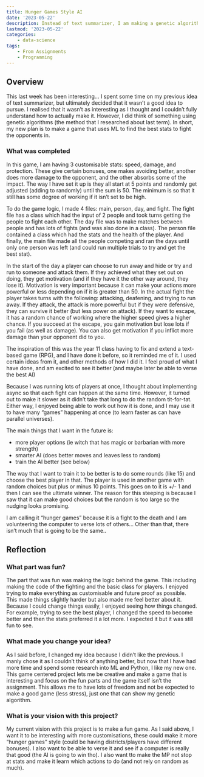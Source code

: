 ```yaml
---
title: Hunger Games Style AI
date: '2023-05-22'
description: Instead of text summarizer, I am making a genetic algorithm to play a basic fighting game.
lastmod: '2023-05-22'
categories:
    - data-science
tags:
    - From Assignments
    - Programming
---
```


## Overview

This last week has been interesting… I spent some time on my previous idea of text summarizer, but ultimately decided that it wasn’t a good idea to pursue. I realised that it wasn’t as interesting as I thought and I couldn’t fully understand how to actually make it. However, I did think of something using genetic algorithms (the method that I researched about last term). In short, my new plan is to make a game that uses ML to find the best stats to fight the opponents in.

### What was completed

In this game, I am having 3 customisable stats: speed, damage, and protection. These give certain bonuses, one makes avoiding better, another does more damage to the opponent, and the other absorbs some of the impact. The way I have set it up is they all start at 5 points and randomly get adjusted (adding to randomly) until the sum is 50. The minimum is so that it still has some degree of working if it isn’t set to be high.

To do the game logic, I made 4 files: main, person, day, and fight. The fight file has a class which had the input of 2 people and took turns getting the people to fight each other. The day file was to make matches between people and has lots of fights (and was also done in a class). The person file contained a class which had the stats and the health of the player. And finally, the main file made all the people competing and ran the days until only one person was left (and could run multiple trials to try and get the best stat).

In the start of the day a player can choose to run away and hide or try and run to someone and attack them. If they achieved what they set out on doing, they get motivation (and if they have it the other way around, they lose it). Motivation is very important because it can make your actions more powerful or less depending on if it is greater than 50. In the actual fight the player takes turns with the following: attacking, deafening, and trying to run away. If they attack, the attack is more powerful but if they were defensive, they can survive it better (but less power on attack). If they want to escape, it has a random chance of working where the higher speed gives a higher chance. If you succeed at the escape, you gain motivation but lose lots if you fail (as well as damage). You can also get motivation if you inflict more damage than your opponent did to you.

The inspiration of this was the year 11 class having to fix and extend a text-based game (RPG), and I have done it before, so it reminded me of it. I used certain ideas from it, and other methods of how I did it. I feel proud of what I have done, and am excited to see it better (and maybe later be able to verse the best AI)

Because I was running lots of players at once, I thought about implementing async so that each fight can happen at the same time. However, it turned out to make it slower as it didn’t take that long to do the random tit-for-tat. Either way, I enjoyed being able to work out how it is done, and I may use it to have many “games” happening at once (to learn faster as can have parallel universes).

The main things that I want in the future is:

- more player options (ie witch that has magic or barbarian with more strength)
- smarter AI (does better moves and leaves less to random)
- train the AI better (see below)

The way that I want to train it to be better is to do some rounds (like 15) and choose the best player in that. The player is used in another game with random choices but plus or minus 10 points. This goes on to it is +/- 1 and then I can see the ultimate winner. The reason for this steeping is because I saw that it can make good choices but the random is too large so the nudging looks promising.

I am calling it “hunger games” because it is a fight to the death and I am volunteering the computer to verse lots of others… Other than that, there isn’t much that is going to be the same..

## Reflection

### What part was fun?

The part that was fun was making the logic behind the game. This including making the code of the fighting and the basic class for players. I enjoyed trying to make everything as customisable and future proof as possible. This made things slightly harder but also made me feel better about it. Because I could change things easily, I enjoyed seeing how things changed. For example, trying to see the best player, I changed the speed to become better and then the stats preferred it a lot more. I expected it but it was still fun to see.

### What made you change your idea?

As I said before, I changed my idea because I didn’t like the previous. I manly chose it as I couldn’t think of anything better, but now that I have had more time and spend some research into ML and Python, I like my new one. This game centered project lets me be creative and make a game that is interesting and focus on the fun parts and the game itself isn’t the assignment. This allows me to have lots of freedom and not be expected to make a good game (less stress), just one that can show my genetic algorithm.

### What is your vision with this project?

My current vision with this project is to make a fun game. As I said above, I want it to be interesting with more customisations, these could make it more “hunger games” style (could be having districts/players have different bonuses). I also want to be able to verse it and see if a computer is really that good (the AI is going to win tho). I also want tto make the MP not stop at stats and make it learn which actions to do (and not rely on random as much).
